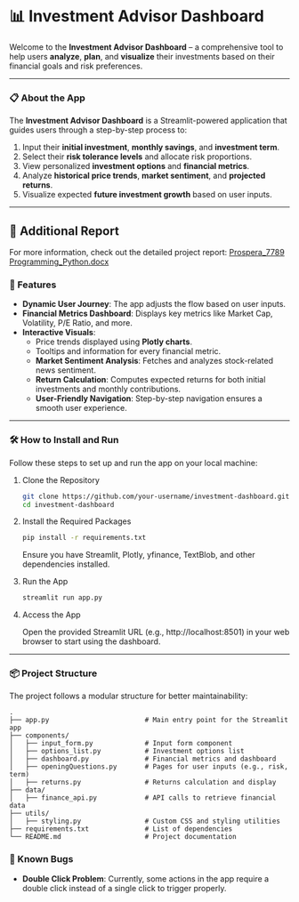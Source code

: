 # 📊 Investment Advisor Dashboard

Welcome to the **Investment Advisor Dashboard** – a comprehensive tool to help users **analyze**, **plan**, and **visualize** their investments based on their financial goals and risk preferences.

---

### 📋 About the App

The **Investment Advisor Dashboard** is a Streamlit-powered application that guides users through a step-by-step process to:

1. Input their **initial investment**, **monthly savings**, and **investment term**.
2. Select their **risk tolerance levels** and allocate risk proportions.
3. View personalized **investment options** and **financial metrics**.
4. Analyze **historical price trends**, **market sentiment**, and **projected returns**.
5. Visualize expected **future investment growth** based on user inputs.

---
## 📄 Additional Report

For more information, check out the detailed project report: [Prospera_7789 Programming_Python.docx](https://github.com/malloc37/hsg-finance-dashboard/blob/main/Prospera_7789%20Programming_Python.docx)

### 🚀 Features

- **Dynamic User Journey**: The app adjusts the flow based on user inputs.
- **Financial Metrics Dashboard**: Displays key metrics like Market Cap, Volatility, P/E Ratio, and more.
- **Interactive Visuals**:
   - Price trends displayed using **Plotly charts**.
   - Tooltips and information for every financial metric.
   - **Market Sentiment Analysis**: Fetches and analyzes stock-related news sentiment.
   - **Return Calculation**: Computes expected returns for both initial investments and monthly contributions.
   - **User-Friendly Navigation**: Step-by-step navigation ensures a smooth user experience.

---

### 🛠 How to Install and Run

Follow these steps to set up and run the app on your local machine:

1. Clone the Repository
    
    ```bash
    git clone https://github.com/your-username/investment-dashboard.git
    cd investment-dashboard
    ```
2. Install the Required Packages
    
    ```bash
    pip install -r requirements.txt
    ```
   Ensure you have Streamlit, Plotly, yfinance, TextBlob, and other dependencies installed.

3. Run the App
    
    ```bash
    streamlit run app.py
    ```

4. Access the App

	Open the provided Streamlit URL (e.g., http://localhost:8501) in your web browser to start using the dashboard.

--- 
### 📦 Project Structure

The project follows a modular structure for better maintainability:

```plaintext
.
├── app.py                        # Main entry point for the Streamlit app
├── components/
│   ├── input_form.py             # Input form component
│   ├── options_list.py           # Investment options list
│   ├── dashboard.py              # Financial metrics and dashboard
│   ├── openingQuestions.py       # Pages for user inputs (e.g., risk, term)
│   ├── returns.py                # Returns calculation and display
├── data/
│   ├── finance_api.py            # API calls to retrieve financial data
├── utils/
│   ├── styling.py                # Custom CSS and styling utilities
├── requirements.txt              # List of dependencies
└── README.md                     # Project documentation
```

### 🐛 Known Bugs  
- **Double Click Problem**: Currently, some actions in the app require a double click instead of a single click to trigger properly.



